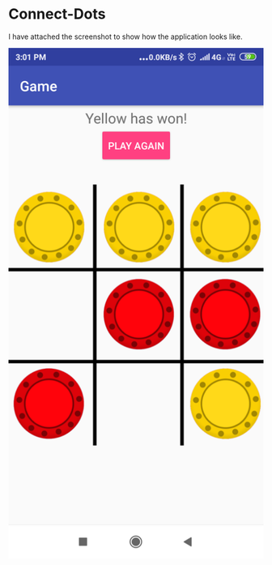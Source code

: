 # Connect-Dots

I have attached the screenshot to show how the application looks like.

![Screenshot](screenshot_game.png)



